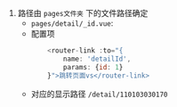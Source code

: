 1. 路径由 `pages文件夹` 下的文件路径确定
    * `pages/detail/_id.vue`:
    * 配置项
        ```js
            <router-link :to="{
                name: 'detailId',
                params: {id: 1}
            }">跳转页面vs</router-link>
        ```
    *  对应的显示路径 `/detail/110103030170`